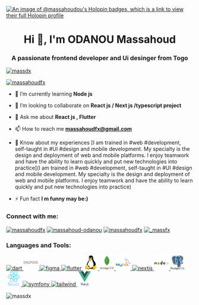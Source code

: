 [![An image of @massahoudou's Holopin badges, which is a link to view their full Holopin profile](https://holopin.me/massahoudou)](https://holopin.io/@massahoudou)
<h1 align="center">Hi 👋, I'm ODANOU Massahoud</h1>
<h3 align="center">A passionate frontend developer and Ui desinger from Togo</h3>

<p align="left"> <a href="https://github.com/ryo-ma/github-profile-trophy"><img src="https://github-profile-trophy.vercel.app/?username=massdx" alt="massdx" /></a> </p>

<p align="left"> <a href="https://twitter.com/massahoudfx" target="blank"><img src="https://img.shields.io/twitter/follow/massahoudfx?logo=twitter&style=for-the-badge" alt="massahoudfx" /></a> </p>

- 🌱 I’m currently learning **Node js**

- 👯 I’m looking to collaborate on **React js / Next js /typescript project**

- 💬 Ask me about **React js , Flutter**

- 📫 How to reach me **massahoudfx@gmail.com**

- 📄 Know about my experiences [I am trained in #web #development, self-taught in #UI #design and mobile development. My specialty is the design and deployment of web and mobile platforms. I enjoy teamwork and have the ability to learn quickly and put new technologies into practice](I am trained in #web #development, self-taught in #UI #design and mobile development. My specialty is the design and deployment of web and mobile platforms. I enjoy teamwork and have the ability to learn quickly and put new technologies into practice)

- ⚡ Fun fact **I m funny may be:)**

<h3 align="left">Connect with me:</h3>
<p align="left">
<a href="https://twitter.com/massahoudfx" target="blank"><img align="center" src="https://raw.githubusercontent.com/rahuldkjain/github-profile-readme-generator/master/src/images/icons/Social/twitter.svg" alt="massahoudfx" height="30" width="40" /></a>
<a href="https://linkedin.com/in/massahoud-odanou" target="blank"><img align="center" src="https://raw.githubusercontent.com/rahuldkjain/github-profile-readme-generator/master/src/images/icons/Social/linked-in-alt.svg" alt="massahoud-odanou" height="30" width="40" /></a>
<a href="https://instagram.com/massahoudfx" target="blank"><img align="center" src="https://raw.githubusercontent.com/rahuldkjain/github-profile-readme-generator/master/src/images/icons/Social/instagram.svg" alt="massahoudfx" height="30" width="40" /></a>
<a href="https://discord.gg/_massfx" target="blank"><img align="center" src="https://raw.githubusercontent.com/rahuldkjain/github-profile-readme-generator/master/src/images/icons/Social/discord.svg" alt="_massfx" height="30" width="40" /></a>
</p>

<h3 align="left">Languages and Tools:</h3>
<p align="left"> <a href="https://dart.dev" target="_blank" rel="noreferrer"> <img src="https://www.vectorlogo.zone/logos/dartlang/dartlang-icon.svg" alt="dart" width="40" height="40"/> </a> <a href="https://expressjs.com" target="_blank" rel="noreferrer"> <img src="https://raw.githubusercontent.com/devicons/devicon/master/icons/express/express-original-wordmark.svg" alt="express" width="40" height="40"/> </a> <a href="https://www.figma.com/" target="_blank" rel="noreferrer"> <img src="https://www.vectorlogo.zone/logos/figma/figma-icon.svg" alt="figma" width="40" height="40"/> </a> <a href="https://flutter.dev" target="_blank" rel="noreferrer"> <img src="https://www.vectorlogo.zone/logos/flutterio/flutterio-icon.svg" alt="flutter" width="40" height="40"/> </a> <a href="https://www.linux.org/" target="_blank" rel="noreferrer"> <img src="https://raw.githubusercontent.com/devicons/devicon/master/icons/linux/linux-original.svg" alt="linux" width="40" height="40"/> </a> <a href="https://www.mongodb.com/" target="_blank" rel="noreferrer"> <img src="https://raw.githubusercontent.com/devicons/devicon/master/icons/mongodb/mongodb-original-wordmark.svg" alt="mongodb" width="40" height="40"/> </a> <a href="https://www.mysql.com/" target="_blank" rel="noreferrer"> <img src="https://raw.githubusercontent.com/devicons/devicon/master/icons/mysql/mysql-original-wordmark.svg" alt="mysql" width="40" height="40"/> </a> <a href="https://nextjs.org/" target="_blank" rel="noreferrer"> <img src="https://cdn.worldvectorlogo.com/logos/nextjs-2.svg" alt="nextjs" width="40" height="40"/> </a> <a href="https://nodejs.org" target="_blank" rel="noreferrer"> <img src="https://raw.githubusercontent.com/devicons/devicon/master/icons/nodejs/nodejs-original-wordmark.svg" alt="nodejs" width="40" height="40"/> </a> <a href="https://www.postgresql.org" target="_blank" rel="noreferrer"> <img src="https://raw.githubusercontent.com/devicons/devicon/master/icons/postgresql/postgresql-original-wordmark.svg" alt="postgresql" width="40" height="40"/> </a> <a href="https://reactjs.org/" target="_blank" rel="noreferrer"> <img src="https://raw.githubusercontent.com/devicons/devicon/master/icons/react/react-original-wordmark.svg" alt="react" width="40" height="40"/> </a> <a href="https://symfony.com" target="_blank" rel="noreferrer"> <img src="https://symfony.com/logos/symfony_black_03.svg" alt="symfony" width="40" height="40"/> </a> <a href="https://tailwindcss.com/" target="_blank" rel="noreferrer"> <img src="https://www.vectorlogo.zone/logos/tailwindcss/tailwindcss-icon.svg" alt="tailwind" width="40" height="40"/> </a> <a href="https://vuejs.org/" target="_blank" rel="noreferrer"> <img src="https://raw.githubusercontent.com/devicons/devicon/master/icons/vuejs/vuejs-original-wordmark.svg" alt="vuejs" width="40" height="40"/> </a> </p>

<p><img align="center" src="https://github-readme-stats.vercel.app/api/top-langs?username=massdx&show_icons=true&locale=en&layout=compact" alt="massdx" /></p>

